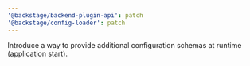 ```yaml
---
'@backstage/backend-plugin-api': patch
'@backstage/config-loader': patch
---
```


Introduce a way to provide additional configuration schemas at runtime (application start).
